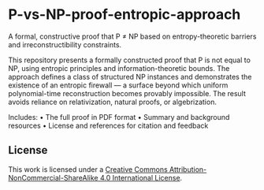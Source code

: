 # P-vs-NP-proof-entropic-approach
A formal, constructive proof that P ≠ NP based on entropy-theoretic barriers and irreconstructibility constraints.

This repository presents a formally constructed proof that P is not equal to NP, using entropic principles and information-theoretic bounds. The approach defines a class of structured NP instances and demonstrates the existence of an entropic firewall — a surface beyond which uniform polynomial-time reconstruction becomes provably impossible. The result avoids reliance on relativization, natural proofs, or algebrization.

Includes:
	•	The full proof in PDF format
	•	Summary and background resources
	•	License and references for citation and feedback


## License

This work is licensed under a [Creative Commons Attribution-NonCommercial-ShareAlike 4.0 International License](https://creativecommons.org/licenses/by-nc-sa/4.0/).
